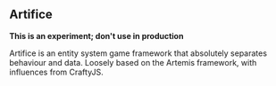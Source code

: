 ## Artifice

**This is an experiment; don't use in production**

Artifice is an entity system game framework that absolutely separates behaviour and data. Loosely based on the Artemis framework, with influences from CraftyJS.


